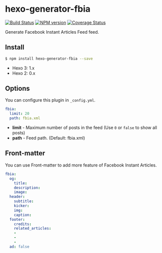 # hexo-generator-fbia

[![Build Status](https://travis-ci.org/hexojs/hexo-generator-feed.svg?branch=master)](https://travis-ci.org/hexojs/hexo-generator-feed)  [![NPM version](https://badge.fury.io/js/hexo-generator-feed.svg)](http://badge.fury.io/js/hexo-generator-feed) [![Coverage Status](https://img.shields.io/coveralls/hexojs/hexo-generator-feed.svg)](https://coveralls.io/r/hexojs/hexo-generator-feed?branch=master)

Generate Facebook Instant Articles Feed feed.

## Install

``` bash
$ npm install hexo-generator-fbia --save
```

- Hexo 3: 1.x
- Hexo 2: 0.x

## Options

You can configure this plugin in `_config.yml`.

``` yaml
fbia:
  limit: 20
  path: fbia.xml
```

- **limit** - Maximum number of posts in the feed (Use `0` or `false` to show all posts)
- **path** - Feed path. (Default: fbia.xml)

## Front-matter

You can use Front-matter to add more feature of Facebook Instant Articles.

``` yaml
fbia:
  og:
    title:
    description:
    image:
  header:
    subtitle:
    kicker:
    img:
    caption:
  footer:
    credits:
    related_articles:
    -
    -
    -
  ad: false
```
